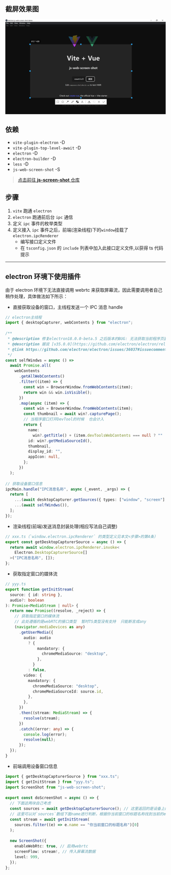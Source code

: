 ## 截屏效果图

![截屏效果图](./demo/1.png)

## 依赖

- `vite-plugin-electron` -D
- `vite-plugin-top-level-await` -D
- `electron` -D
- `electron-builder` -D
- `less` -D
- `js-web-screen-shot` -S

> [点击前往 **js-screen-shot** 仓库](https://github.com/likaia/js-screen-shot)

## 步骤

1. `vite` 跑通 `electron`
2. `electron` 跑通前后台 `ipc` 通信
3. 定义 `ipc` 事件的枚举类型
4. 定义接入 `ipc` 事件之后，前端(渲染线程)下的`window`挂载了`electron.ipcRenderer`
   - 编写接口定义文件
   - 在 `tsconfig.json` 的 `include` 列表中加入此接口定义文件,以获得 ts 代码提示

---

## electron 环境下使用插件

由于 electron 环境下无法直接调用 webrtc 来获取屏幕流，因此需要调用者自己稍作处理，具体做法如下所示：

- 直接获取设备的窗口，主线程发送一个 IPC 消息 handle

```typescript
// electron主线程
import { desktopCapturer, webContents } from "electron";

/**
 * @description 修复electron18.0.0-beta.5 之后版本的BUG: 无法获取当前程序页面视频流
 * @description 据说 [v35.0.0](https://github.com/electron/electron/releases/tag/v35.0.0) 版本已经修复（未测试） | 详见 [#45000](https://github.com/electron/electron/pull/45000)
 * @link https://github.com/electron/electron/issues/36037#issuecomment-1375008915
 */
const selfWindws = async () =>
  await Promise.all(
    webContents
      .getAllWebContents()
      .filter((item) => {
        const win = BrowserWindow.fromWebContents(item);
        return win && win.isVisible();
      })
      .map(async (item) => {
        const win = BrowserWindow.fromWebContents(item);
        const thumbnail = await win?.capturePage();
        // 当程序窗口打开DevTool的时候  也会计入
        return {
          name:
            win?.getTitle() + (item.devToolsWebContents === null ? "" : "-dev"), // 给dev窗口加上后缀
          id: win?.getMediaSourceId(),
          thumbnail,
          display_id: "",
          appIcon: null,
        };
      })
  );

// 获取设备窗口信息
ipcMain.handle("IPC消息名称", async (_event, _args) => {
  return [
    ...(await desktopCapturer.getSources({ types: ["window", "screen"] })),
    ...(await selfWindws()),
  ];
});
```

- 渲染线程(前端)发送消息封装处理(相应写法自己调整)

```typescript
// xxx.ts（`window.electron.ipcRenderer` 的类型定义见本文<步骤>的第4条）
export const getDesktopCapturerSource = async () => {
  return await window.electron.ipcRenderer.invoke<
    Electron.DesktopCapturerSource[]
  >("IPC消息名称", []);
};
```

- 获取指定窗口的媒体流

```typescript
// yyy.ts
export function getInitStream(
  source: { id: string },
  audio?: boolean
): Promise<MediaStream | null> {
  return new Promise((resolve, _reject) => {
    // 获取指定窗口的媒体流
    // 此处遵循的是webRTC的接口类型  暂时TS类型没有支持  只能断言成any
    (navigator.mediaDevices as any)
      .getUserMedia({
        audio: audio
          ? {
              mandatory: {
                chromeMediaSource: "desktop",
              },
            }
          : false,
        video: {
          mandatory: {
            chromeMediaSource: "desktop",
            chromeMediaSourceId: source.id,
          },
        },
      })
      .then((stream: MediaStream) => {
        resolve(stream);
      })
      .catch((error: any) => {
        console.log(error);
        resolve(null);
      });
  });
}
```

- 前端调用设备窗口信息

```typescript
import { getDesktopCapturerSource } from "xxx.ts";
import { getInitStream } from "yyy.ts";
import ScreenShot from "js-web-screen-shot";

export const doScreenShot = async () => {
  // 下面这两块自己考虑
  const sources = await getDesktopCapturerSource(); // 这里返回的是设备上的所有窗口信息
  // 这里可以对`sources`数组下面name进行判断，根据你当前窗口的标题名称找到当前的electron窗口
  const stream = await getInitStream(
    sources.filter((e) => e.name == "你当前窗口的标题名称")[0]
  );

  new ScreenShot({
    enableWebRtc: true, // 启用webrtc
    screenFlow: stream!, // 传入屏幕流数据
    level: 999,
  });
};
```
